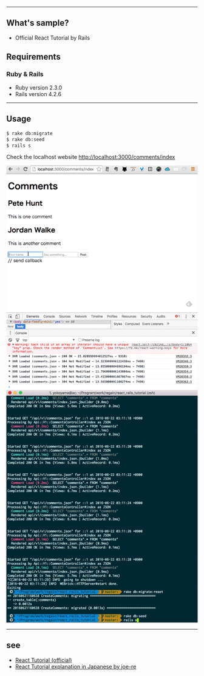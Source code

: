 ----
## What's sample?
- Official React Tutorial by Rails

Requirements
------------

### Ruby & Rails
- Ruby version 2.3.0
- Rails version 4.2.6

----
## Usage
    $ rake db:migrate
    $ rake db:seed
    $ rails s

Check the localhost website [http://localhost:3000/comments/index](http://localhost:3000/comments/index)


![untitled](https://raw.githubusercontent.com/acotie/react_rails_tutorial/9a4064464ea526d40b164ab4513e2fdb50eac83c/react_rails_tutorial_web.gif)
![untitled](https://raw.githubusercontent.com/acotie/react_rails_tutorial/9a4064464ea526d40b164ab4513e2fdb50eac83c/react_rails_tutorial_terminal.gif)


----
## see
* [React Tutorial (official)](https://facebook.github.io/react/docs/tutorial.html)
* [React Tutorial explanation in Japanese by joe-re](http://qiita.com/joe-re/items/96f12dda4a62470d1d7c)

